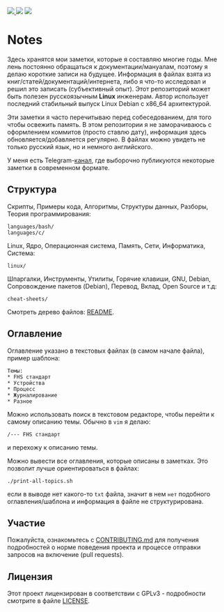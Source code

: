 <div>
<a href="https://github.com/iikrllx/notes">
    <img src="https://img.shields.io/badge/Knowledge%20Base--RUS-blue?style=flat&label=%D0%91%D0%B0%D0%B7%D0%B0%20%D0%B7%D0%BD%D0%B0%D0%BD%D0%B8%D0%B9&labelColor=008000">
</a>
<img src="https://img.shields.io/github/repo-size/iikrllx/notes.svg?label=Repo%20size&style=flat">
<a href="https://github.com/iikrllx/notes/blob/master/CONTRIBUTING.md">
    <img src="https://img.shields.io/badge/Welcome-black?style=flat&label=Contributions&labelColor=gray">
</a>
</div>

# Notes
Здесь хранятся мои заметки, которые я составляю многие годы. Мне лень постоянно
обращаться к документации/мануалам, поэтому я делаю короткие записи на будущее.
Информация в файлах взята из книг/статей/документаций/интернета, либо я что-то
исследовал и решил это записать (субъективный опыт). Этот репозиторий может быть
полезен русскоязычным **Linux** инженерам. Автор использует последний стабильный
выпуск Linux Debian с x86_64 архитектурой.

Эти заметки я часто перечитываю перед собеседованием, для того чтобы освежить
память. В этом репозитории я не заморачиваюсь с оформлением коммитов (просто
ставлю дату), информация здесь обновляется/добавляется регулярно. В файлах можно
увидеть не только русский язык, но и немного английского.

У меня есть Telegram-[канал](https://t.me/krxnotes), где выборочно публикуются
некоторые заметки в современном формате.

## Структура
Скрипты, Примеры кода, Алгоритмы, Структуры данных, Разборы, Теория
программирования:
```
languages/bash/
languages/c/
```

Linux, Ядро, Операционная система, Память, Сети, Информатика, Система:
```
linux/
```

Шпаргалки, Инструменты, Утилиты, Горячие клавиши, GNU, Debian, Сопровождение
пакетов (Debian), Перевод, Вклад, Open Source и т.д:
```
cheat-sheets/
```

Смотреть дерево файлов: [README](https://github.com/iikrllx/notes/blob/master/README).

## Оглавление
Оглавление указано в текстовых файлах (в самом начале файла), пример шаблона:
```
Темы:
* FHS стандарт
* Устройства
* Процесс
* Журналирование
* Разное
```
Можно использовать поиск в текстовом редакторе, чтобы перейти к самому описанию
темы. Обычно в
```vim``` я делаю:
```
/--- FHS стандарт
```
и перехожу к описанию темы.

Можно вывести все оглавления, которые описаны в заметках. Это позволит лучше
ориентироваться в файлах:
```
./print-all-topics.sh
```
если в выводе нет какого-то ```txt``` файла, значит в нем ```нет``` подобного
оглавления/шаблона и информация в файле не структурирована.

## Участие
Пожалуйста, ознакомьтесь с
[CONTRIBUTING.md](https://github.com/iikrllx/notes/blob/master/CONTRIBUTING.md)
для получения подробностей о норме поведения проекта и процессе отправки
запросов на включение (pull requests).

## Лицензия
Этот проект лицензирован в соответствии с GPLv3 - подробности смотрите в файле
[LICENSE](https://github.com/iikrllx/notes/blob/master/LICENSE).
